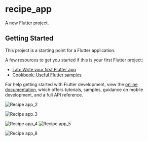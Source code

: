 # recipe_app

A new Flutter project.

## Getting Started

This project is a starting point for a Flutter application.

A few resources to get you started if this is your first Flutter project:

- [Lab: Write your first Flutter app](https://docs.flutter.dev/get-started/codelab)
- [Cookbook: Useful Flutter samples](https://docs.flutter.dev/cookbook)

For help getting started with Flutter development, view the
[online documentation](https://docs.flutter.dev/), which offers tutorials,
samples, guidance on mobile development, and a full API reference.

![Recipe app_2](https://github.com/SkiTLi/Recipe_app_flutter/assets/24299425/fdf9ebb4-fd6a-415d-9a83-b900ba3e282a)

![Recipe app_3](https://github.com/SkiTLi/Recipe_app_flutter/assets/24299425/ead2d091-52ec-4c54-a8a3-e1367a20b33f) 

![Recipe app_4](https://github.com/SkiTLi/Recipe_app_flutter/assets/24299425/9d951944-805e-4a26-92f8-255b331f5f73) ![Recipe app_5](https://github.com/SkiTLi/Recipe_app_flutter/assets/24299425/5006c057-f289-46fe-897d-3c4ffabd15dc)

![Recipe app_8](https://github.com/SkiTLi/Recipe_app_flutter/assets/24299425/d135af9b-224c-487a-bc3e-bcf2625da62c)
